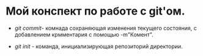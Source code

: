 # Мой конспект по работе с git'ом.

* *git commit*- комнада сохраняющая изменения текущего состояния, с добавлением крмментария с помощью -m"Комент".

* *git init* - команда, инициализирующая репозиторий директории.
